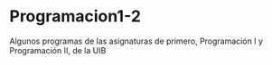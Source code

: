 # Programacion1-2
Algunos programas de las asignaturas de primero, Programación I y Programación II, de la UIB
